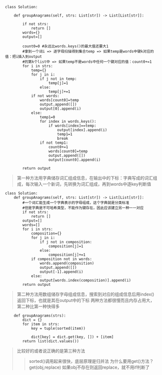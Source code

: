     class Solution:

        def groupAnagrams(self, strs: List[str]) -> List[List[str]]:

            if not strs:
                return []
            words={}
            output=[]

            count0=0 #永远比words.keys()的最大值还要大1
            #拿到一个词i => 逐字母扫描得到集合temp => 如果temp是words中键k对应的值：把i插入到output
            #的第k个list中 => 如果temp不是words中任何一个键对应的值：count0+=1
            for i in strs:
                temp={}
                for j in i:
                    if j not in temp:
                        temp[j]=1
                    else:
                        temp[j]+=1
                if not words:
                    words[count0]=temp
                    output.append([])
                    output[0].append(i)
                else:
                    temp1=0
                    for index in words.keys():
                        if words[index]==temp:
                            output[index].append(i)
                            temp1=1
                            break
                    if not temp1:
                        count0+=1
                        words[count0]=temp
                        output.append([])
                        output[count0].append(i)

            return output
            
>第一种方法用字典储存词汇组成信息，在输出中的下标：字典写成的词汇组成，每次输入一个新词，先转换为词汇组成，再到words中逐key判断值

    class Solution:
        def groupAnagrams(self, strs: List[str]) -> List[List[str]]:
            #一个词汇能生成一个字典表示的字母组成，这个字典就是分类标准
            #但是字典是不可哈希类型，不能作为键存在，因此应该建立另一种一一对应
            if not strs:
                return []
            output=[]
            words=[]
            for i in strs:
                composition={}
                for j in i:
                    if j not in composition:
                        composition[j]=1
                    else:
                        composition[j]+=1
                if composition not in words:
                    words.append(composition)
                    output.append([])
                    output[-1].append(i)
                else:
                    output[words.index(composition)].append(i)
            return output
           
>第二种方法用数组储存字母组成信息，搜索到对应的组成信息后用index()返回下标，也就是其在output中的下标
>两种方法都很慢而且内存占用大，第二种比第一种快得多

        def groupAnagrams(strs):
            dict = {}
            for item in strs:
                key = tuple(sorted(item))

                dict[key] = dict.get(key, []) + [item]
            return list(dict.values())

>比较好的或者说正确的是第三种方法
>>sorted()调用起来很快，底层原理是归并法
>>为什么要用get()方法？get(obj,replace) 如果obj不存在则返回replace，就不用if判断了



